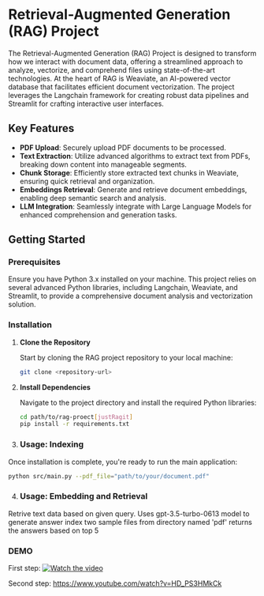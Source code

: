 # Retrieval-Augmented Generation (RAG) Project

The Retrieval-Augmented Generation (RAG) Project is designed to transform how we interact with document data, offering a streamlined approach to analyze, vectorize, and comprehend files using state-of-the-art technologies. At the heart of RAG is Weaviate, an AI-powered vector database that facilitates efficient document vectorization. The project leverages the Langchain framework for creating robust data pipelines and Streamlit for crafting interactive user interfaces.


## Key Features

- **PDF Upload**: Securely upload PDF documents to be processed.
- **Text Extraction**: Utilize advanced algorithms to extract text from PDFs, breaking down content into manageable segments.
- **Chunk Storage**: Efficiently store extracted text chunks in Weaviate, ensuring quick retrieval and organization.
- **Embeddings Retrieval**: Generate and retrieve document embeddings, enabling deep semantic search and analysis.
- **LLM Integration**: Seamlessly integrate with Large Language Models for enhanced comprehension and generation tasks.

## Getting Started

### Prerequisites

Ensure you have Python 3.x installed on your machine. This project relies on several advanced Python libraries, including Langchain, Weaviate, and Streamlit, to provide a comprehensive document analysis and vectorization solution.

### Installation

1. **Clone the Repository**

    Start by cloning the RAG project repository to your local machine:

    ```bash
    git clone <repository-url>
    ```

2. **Install Dependencies**

    Navigate to the project directory and install the required Python libraries:

    ```bash
    cd path/to/rag-proect[justRagit]
    pip install -r requirements.txt
    ```

3. ### Usage: Indexing

Once installation is complete, you're ready to run the main application:

```bash
python src/main.py --pdf_file="path/to/your/document.pdf"
```
4. ### Usage: Embedding and Retrieval
   
Retrive text data based on given query.
Uses gpt-3.5-turbo-0613 model to generate answer
index two sample files from directory named 'pdf'
returns the answers based on top 5 

### DEMO
First step: [![Watch the video](https://img.youtube.com/vi/JyvfjnMqRW4/hqdefault.jpg)](https://www.youtube.com/watch?v=JyvfjnMqRW4)

Second step: https://www.youtube.com/watch?v=HD_PS3HMkCk


